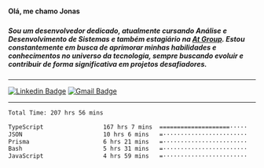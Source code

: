 <h4 align="left">Olá, me chamo Jonas</h4>

###

<h5 align="left">Sou um desenvolvedor dedicado, atualmente cursando Análise e Desenvolvimento de Sistemas e também  estagiário na <a href="https://atgroup.com.br/">At Group</a>. Estou constantemente em busca de aprimorar minhas habilidades e conhecimentos no universo da tecnologia, sempre buscando evoluir e contribuir de forma significativa em projetos desafiadores.</h5>

###
<hr>

[![Linkedin Badge](https://img.shields.io/badge/-Jonas%20Neto-065535?style=flat-square&logo=Linkedin&logoColor=white&link=https://www.linkedin.com/in/jonas-nogueira-neto/)](https://www.linkedin.com/in/jonas-nogueira-neto/)
[![Gmail Badge](https://img.shields.io/badge/-nogueiraneto.jonas@gmail.com-065535?style=flat-square&logo=Gmail&logoColor=white&link=mailto:diego.schell.f@gmail.com)](mailto:diego.schell.f@gmail.com)
<hr>
<!--START_SECTION:waka-->

```txt
Total Time: 207 hrs 56 mins

TypeScript                 167 hrs 7 mins  ====================·····   79.40 %
JSON                       10 hrs 6 mins   =························   04.81 %
Prisma                     6 hrs 21 mins   =························   03.02 %
Bash                       5 hrs 31 mins   =························   02.62 %
JavaScript                 4 hrs 59 mins   =························   02.37 %
```

<!--END_SECTION:waka-->
###
